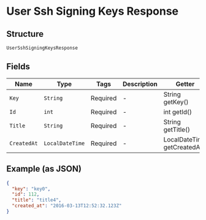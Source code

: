 
# User Ssh Signing Keys Response

## Structure

`UserSshSigningKeysResponse`

## Fields

| Name | Type | Tags | Description | Getter | Setter |
|  --- | --- | --- | --- | --- | --- |
| `Key` | `String` | Required | - | String getKey() | setKey(String key) |
| `Id` | `int` | Required | - | int getId() | setId(int id) |
| `Title` | `String` | Required | - | String getTitle() | setTitle(String title) |
| `CreatedAt` | `LocalDateTime` | Required | - | LocalDateTime getCreatedAt() | setCreatedAt(LocalDateTime createdAt) |

## Example (as JSON)

```json
{
  "key": "key0",
  "id": 112,
  "title": "title4",
  "created_at": "2016-03-13T12:52:32.123Z"
}
```

